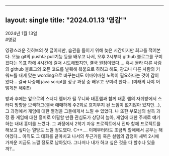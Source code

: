 ----
layout: single
title: "2024.01.13 '영감'"
----

2024년 1월 13일  
#영감  

 영광스러운 깃허브의 첫 글이지만, 습관을 들이기 위해 늦은 시간이지만 회고를 적어본다. 오늘 git의 push나 pull기능 등을 배우고 나서, 오후 2시부터 github 블로그를 꾸미겠다는 목표 하에 4시간에 걸쳐 시도해봤지만, 결국 원점이었다.... 혹시 몰라 다른 사람의 github 블로그의 오픈 코드를 발췌해 복붙으로 하려고 해도, 광고나 다른 사람의 키워드를 내게 맞는 wording으로 바꾸는데도 어마어마한 노력이 필요하다는 것이 감이 왔다... 결국 나중에 java script를 정규 과정 중 배우고 꾸미려 한다... (미래의 나야 어떻게든 해줘!!)  

  방과 후에는 앞으로의 스터디 멤버가 될 쭈니와 태훈햄과 함께 태훈 햄의 자취방에서 스터디 방향을 모색하고(결국 애매하게 주2회로 흐지부지 된 느낌이 없지않아 있지만...), 그 과정에서 게임에 대한 열정을 그들에게서 느낄 수 있었다. 나 또한 부모님의 설득 과정 중 게임에 대한 흥미로 어필할 만큼 관심도가 상당히 높아, 게임에 대한 주제로 얘기하는 내내 흥미를 느꼈다. 그 과정에서 2학기 자유 프로젝트에서 진짜 함께 프로젝트를 해보고 싶다는 열망도 느낄 정도였다. C++.... 이제부터라도 조금씩 할애해서 공부는 해야겠다... 아직도 그 대화를 끝마치고 나서의 두근거림 혹은 설렘의 감정이 새벽 2시에 가까운 지금도 느낄 정도로 남아있다. 그나저나 내가 하고 싶은 것을 다 할수나 있을까?... 
